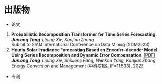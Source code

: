 # 出版物
* 论文
<ol>
  <li><b>Probabilistic Decomposition Transformer for Time Series Forecasting.</b><br> 
	  <i><b>Junlong Tong</b>, Liping Xie, Kanjian Zhang<br></i>
	Submit to SIAM International Conference on Data Mining (SDM2023)<br> 
<!-- 	<a href="https://github.com/YangLIN1997/YangLIN1997.github.io/blob/master/docs/SSDNet.pdf" target="_blank" rel="noopener noreferrer">[PDF]</a><br>  -->
    </li>
  
  <li><b>Hourly Solar Irradiance Forecasting Based on Encoder–decoder Model Using Series Decomposition and Dynamic Error Compensation.</b>
	<a href="https://github.com/JL-tong/JL-tong.github.io/blob/master/docs/ECM-hourly.pdf" target="_blank" rel="noopener noreferrer">[PDF]</a><br> 
	<i><b>Junlong Tong</b>, Liping Xie, Shixiong Fang, Wankou Yang, Kanjian Zhang<br></i>
	Energy Conversion and Management (中科院1区, IF=11.533), 2022<br> 
    </li>
</ol>

* 专利
